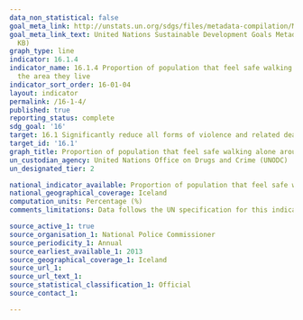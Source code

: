 ```yaml
---
data_non_statistical: false
goal_meta_link: http://unstats.un.org/sdgs/files/metadata-compilation/Metadata-Goal-16.pdf
goal_meta_link_text: United Nations Sustainable Development Goals Metadata (PDF 213
  KB)
graph_type: line
indicator: 16.1.4
indicator_name: 16.1.4 Proportion of population that feel safe walking alone around
  the area they live
indicator_sort_order: 16-01-04
layout: indicator
permalink: /16-1-4/
published: true
reporting_status: complete
sdg_goal: '16'
target: 16.1 Significantly reduce all forms of violence and related death rates everywhere
target_id: '16.1'
graph_title: Proportion of population that feel safe walking alone around the area they live
un_custodian_agency: United Nations Office on Drugs and Crime (UNODC)
un_designated_tier: 2

national_indicator_available: Proportion of population that feel safe walking alone around the area they live
national_geographical_coverage: Iceland
computation_units: Percentage (%)
comments_limitations: Data follows the UN specification for this indicator. This indicator has been identified in collaboration with topic experts.

source_active_1: true
source_organisation_1: National Police Commissioner 
source_periodicity_1: Annual
source_earliest_available_1: 2013
source_geographical_coverage_1: Iceland
source_url_1: 
source_url_text_1: 
source_statistical_classification_1: Official
source_contact_1: 

---
```


